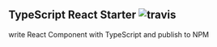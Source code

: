 ## TypeScript React Starter ![travis](https://travis-ci.org/ruanyl/react-boilerplate-ts.svg?branch=master)

write React Component with TypeScript and publish to NPM
